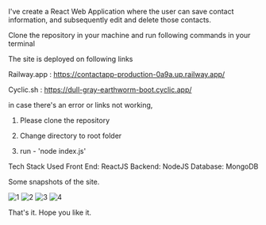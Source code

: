 I've create a React Web Application where the user can save contact information, and subsequently edit and delete those contacts.

Clone the repository in your machine and run following commands in your terminal

The site is deployed on following links

Railway.app : https://contactapp-production-0a9a.up.railway.app/ 

Cyclic.sh : https://dull-gray-earthworm-boot.cyclic.app/

in case there's an error or links not working, 

1. Please clone the repository

2. Change directory to root folder

3. run - 'node index.js'


Tech Stack Used
Front End: ReactJS
Backend: NodeJS
Database: MongoDB

Some snapshots of the site.

![1](https://github.com/Akash-1612/ContactApp/assets/73643555/9b6f0c94-e777-40eb-9be5-019cdc2da6a9)
![2](https://github.com/Akash-1612/ContactApp/assets/73643555/e39249ee-fcaa-4c69-9697-9c5c96315909)
![3](https://github.com/Akash-1612/ContactApp/assets/73643555/2627205d-78d2-4230-8f6f-eff83cf02cc1)
![4](https://github.com/Akash-1612/ContactApp/assets/73643555/080121dd-5162-463d-a5f7-1f16b5d276c2)

That's it.
Hope you like it.


